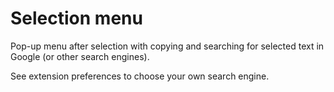 # Selection menu
Pop-up menu after selection with copying and searching for selected text in Google (or other search engines).

See extension preferences to choose your own search engine.
